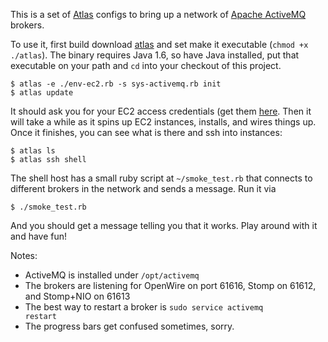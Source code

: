 This is a set of [Atlas](http://github.com/ning/atlas) configs to
bring up a network of [Apache ActiveMQ](http://activemq.apache.org)
brokers.

To use it, first build download
[atlas](https://atlas-resources.s3.amazonaws.com/atlas) and set make
it executable (<code>chmod +x ./atlas</code>). The binary requires
Java 1.6, so have Java installed, put that executable on your path and
<code>cd</code> into your checkout of this project.

    $ atlas -e ./env-ec2.rb -s sys-activemq.rb init
    $ atlas update
    
It should ask you for your EC2 access credentials (get them
[here](https://aws-portal.amazon.com/gp/aws/developer/account/index.html?action=access-key). Then
it will take a while as it spins up EC2 instances, installs, and wires
things up. Once it finishes, you can see what is there and ssh into
instances:

    $ atlas ls
    $ atlas ssh shell
    
The shell host has a small ruby script at <code>~/smoke_test.rb</code>
that connects to different brokers in the network and sends a
message. Run it via
    
    $ ./smoke_test.rb
    
And you should get a message telling you that it works. Play around
with it and have fun!

Notes:

* ActiveMQ is installed under <code>/opt/activemq</code>
* The brokers are listening for OpenWire on port 61616, Stomp on
  61612, and Stomp+NIO on 61613
* The best way to restart a broker is <code>sudo service activemq restart</code>
* The progress bars get confused sometimes, sorry.
